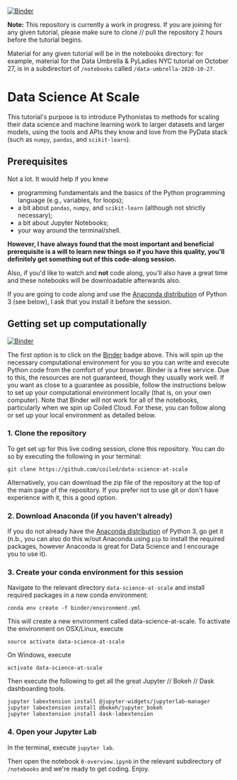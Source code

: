 [![Binder](https://mybinder.org/badge_logo.svg)](https://mybinder.org/v2/gh/coiled/data-science-at-scale/master?urlpath=lab)

**Note:** This repository is currently a work in progress. If you are joining for any given tutorial, please make sure to clone // pull the repository 2 hours before the tutorial begins.

Material for any given tutorial will be in the notebooks directory: for example, material for the Data Umbrella & PyLadies NYC tutorial on October 27, is in a subdirectort of `/notebooks` called `/data-umbrella-2020-10-27`.

# Data Science At Scale


This tutorial's purpose is to introduce Pythonistas to methods for scaling their data science and machine learning work to larger datasets and larger models, using the tools and APIs they know and love from the PyData stack (such as `numpy`, `pandas`, and `scikit-learn`).

## Prerequisites

Not a lot. It would help if you knew

* programming fundamentals and the basics of the Python programming language (e.g., variables, for loops);
* a bit about `pandas`, `numpy`, and `scikit-learn` (although not strictly necessary);
* a bit about Jupyter Notebooks;
* your way around the terminal/shell.


**However, I have always found that the most important and beneficial prerequisite is a will to learn new things so if you have this quality, you'll definitely get something out of this code-along session.**

Also, if you'd like to watch and **not** code along, you'll also have a great time and these notebooks will be downloadable afterwards also.

If you are going to code along and use the [Anaconda distribution](https://www.anaconda.com/download/) of Python 3 (see below), I ask that you install it before the session.


## Getting set up computationally
[![Binder](https://mybinder.org/badge_logo.svg)](https://mybinder.org/v2/gh/coiled/data-science-at-scale/master?urlpath=lab)

The first option is to click on the [Binder](https://mybinder.readthedocs.io/en/latest/) badge above. This will spin up the necessary computational environment for you so you can write and execute Python code from the comfort of your browser. Binder is a free service. Due to this, the resources  are not guaranteed, though they usually work well. If you want as close to a guarantee as possible, follow the instructions below to set up your computational environment locally (that is, on your own computer). Note that Binder will not work for all of the notebooks, particularly when we spin up Coiled Cloud. For these, you can follow along or set up your local environment as detailed below.



### 1. Clone the repository

To get set up for this live coding session, clone this repository. You can do so by executing the following in your terminal:

```
git clone https://github.com/coiled/data-science-at-scale
```

Alternatively, you can download the zip file of the repository at the top of the main page of the repository. If you prefer not to use git or don't have experience with it, this a good option.

### 2. Download Anaconda (if you haven't already)

If you do not already have the [Anaconda distribution](https://www.anaconda.com/download/) of Python 3, go get it (n.b., you can also do this w/out Anaconda using `pip` to install the required packages, however Anaconda is great for Data Science and I encourage you to use it).

### 3. Create your conda environment for this session

Navigate to the relevant directory `data-science-at-scale` and install required packages in a new conda environment:

```
conda env create -f binder/environment.yml
```

This will create a new environment called data-science-at-scale. To activate the environment on OSX/Linux, execute

```
source activate data-science-at-scale
```
On Windows, execute

```
activate data-science-at-scale
```

Then execute the following to get all the great Jupyter // Bokeh // Dask dashboarding tools.
```
jupyter labextension install @jupyter-widgets/jupyterlab-manager
jupyter labextension install @bokeh/jupyter_bokeh
jupyter labextension install dask-labextension
```

### 4. Open your Jupyter Lab 

In the terminal, execute `jupyter lab`.

Then open the notebook `0-overview.ipynb` in the relevant subdirectory of `/notebooks` and we're ready to get coding. Enjoy.

